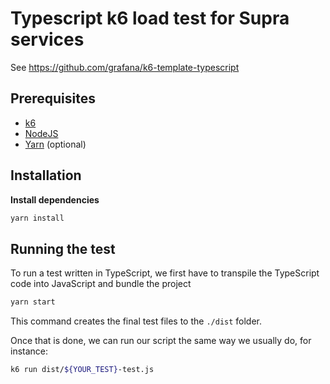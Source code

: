 # Typescript k6 load test for Supra services

See https://github.com/grafana/k6-template-typescript

## Prerequisites

- [k6](https://k6.io/docs/getting-started/installation)
- [NodeJS](https://nodejs.org/en/download/)
- [Yarn](https://yarnpkg.com/getting-started/install) (optional)

## Installation

**Install dependencies**

```bash
yarn install
```

## Running the test

To run a test written in TypeScript, we first have to transpile the TypeScript code into JavaScript and bundle the project

```bash
yarn start
```

This command creates the final test files to the `./dist` folder.

Once that is done, we can run our script the same way we usually do, for instance:

```bash
k6 run dist/${YOUR_TEST}-test.js
```
